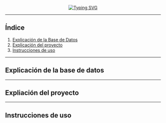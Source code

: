 <p align="center">
<a href="https://git.io/typing-svg"><img src="https://readme-typing-svg.demolab.com?font=Fira+Code&weight=600&pause=1000&center=true&vCenter=true&width=435&lines=Proyecto+AD+%26+DI;Diario+personal;Hugo+Almod%C3%B3var+Fuster" alt="Typing SVG" /></a>
</p>

* * *

## Índice
1. [Explicación de la Base de Datos](#explicación-de-la-base-de-datos)
2. [Explicación del proyecto](#expliación-del-proyecto)
3. [Instrucciones de uso](#instrucciones-de-uso)

* * *

## Explicación de la base de datos


* * *

## Expliación del proyecto


* * *

## Instrucciones de uso